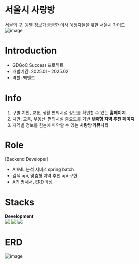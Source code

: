 # 서울시 사랑방
서울의 구, 동별 정보가 궁금한 이사 예정자들을 위한 서울시 가이드   
![image](https://github.com/user-attachments/assets/4c142cea-8614-4b2d-b4b0-cb7823cb9e67)


# Introduction 
- GDGoC Success 프로젝트  
- 개발기간: 2025.01 - 2025.02   
- 역할: 백엔드   

# Info 
1. 구별 치안, 교통, 생활 편의시설 정보를 확인할 수 있는 **홈페이지**  
2. 치안, 교통, 부동산, 편의시설 중요도를 기반 **맞춤형 지역 추천 페이지**
3. 지역별 정보를 한눈에 파악할 수 있는 **사랑방 커뮤니티** 

# Role 
[Backend Developer]
- AI/ML 분석 서비스 spring batch      
- 검색 api, 맞춤형 지역 추천 api 구현      
- API 명세서, ERD 작성  
  
# Stacks

**Development**  
<img src="https://img.shields.io/badge/java-007396?style=for-the-badge&logo=java&logoColor=white">   <img src="https://img.shields.io/badge/mysql-4479A1?style=for-the-badge&logo=mysql&logoColor=white">  <img src="https://img.shields.io/badge/spring-6DB33F?style=for-the-badge&logo=spring&logoColor=white"> 

# ERD  
![image](https://github.com/user-attachments/assets/86a0a94b-20f2-4a06-a95a-8d1f2b349ed7)



